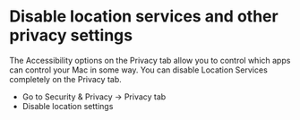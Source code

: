 # Disable location services and other privacy settings

The Accessibility options on the Privacy tab allow you to control which apps can control your Mac 
in some way. You can disable Location Services completely on the Privacy tab.

* Go to Security & Privacy -> Privacy tab
* Disable location settings

